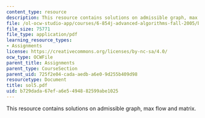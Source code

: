 ```yaml
---
content_type: resource
description: This resource contains solutions on admissible graph, max flow and matrix.
file: /ol-ocw-studio-app/courses/6-854j-advanced-algorithms-fall-2005/b729dada67efa6e5494882599abe1025_sol5.pdf
file_size: 75771
file_type: application/pdf
learning_resource_types:
- Assignments
license: https://creativecommons.org/licenses/by-nc-sa/4.0/
ocw_type: OCWFile
parent_title: Assignments
parent_type: CourseSection
parent_uid: 725f2e04-cada-aedb-a6e0-9d255b409d98
resourcetype: Document
title: sol5.pdf
uid: b729dada-67ef-a6e5-4948-82599abe1025
---
```

This resource contains solutions on admissible graph, max flow and matrix.